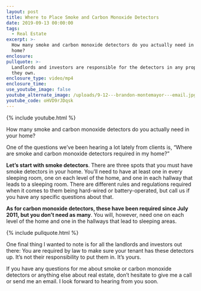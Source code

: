 ```yaml
---
layout: post
title: Where to Place Smoke and Carbon Monoxide Detectors
date: 2019-09-13 00:00:00
tags:
  - Real Estate
excerpt: >-
  How many smoke and carbon monoxide detectors do you actually need in your
  home?
enclosure:
pullquote: >-
  Landlords and investors are responsible for the detectors in any properties
  they own.
enclosure_type: video/mp4
enclosure_time:
use_youtube_image: false
youtube_alternate_image: /uploads/9-12---brandon-montemayor---email.jpg
youtube_code: oHVD9rJDqsk
---
```


{% include youtube.html %}

How many smoke and carbon monoxide detectors do you actually need in your home?

One of the questions we’ve been hearing a lot lately from clients is, “Where are smoke and carbon monoxide detectors required in my home?”

**Let’s start with smoke detectors**. There are three spots that you must have smoke detectors in your home. You’ll need to have at least one in every sleeping room, one on each level of the home, and one in each hallway that leads to a sleeping room. There are different rules and regulations required when it comes to them being hard-wired or battery-operated, but call us if you have any specific questions about that.

**As for carbon monoxide detectors, these have been required since July 2011, but you don’t need as many**. You will, however, need one on each level of the home and one in the hallways that lead to sleeping areas.

{% include pullquote.html %}

One final thing I wanted to note is for all the landlords and investors out there: You are required by law to make sure your tenant has these detectors up. It’s not their responsibility to put them in. It’s yours.

If you have any questions for me about smoke or carbon monoxide detectors or anything else about real estate, don’t hesitate to give me a call or send me an email. I look forward to hearing from you soon.